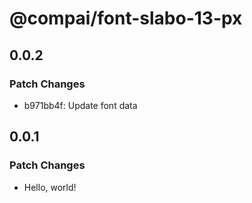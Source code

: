 # @compai/font-slabo-13-px

## 0.0.2

### Patch Changes

- b971bb4f: Update font data

## 0.0.1

### Patch Changes

- Hello, world!
